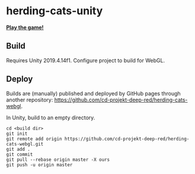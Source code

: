 # herding-cats-unity

[**Play the game!**](https://cd-projekt-deep-red.github.io/herding-cats-webgl/)

## Build
Requires Unity 2019.4.14f1.
Configure project to build for WebGL.

## Deploy
Builds are (manually) published and deployed by GitHub pages through another repository: https://github.com/cd-projekt-deep-red/herding-cats-webgl.

In Unity, build to an empty directory.

```
cd <build dir>
git init
git remote add origin https://github.com/cd-projekt-deep-red/herding-cats-webgl.git
git add .
git commit
git pull --rebase origin master -X ours
git push -u origin master
```
